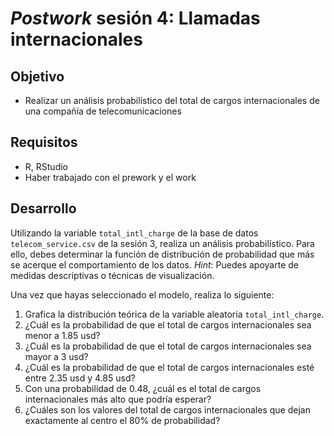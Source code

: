 # _Postwork_ sesión 4: Llamadas internacionales
## Objetivo
- Realizar un análisis probabilístico del total de cargos internacionales de una compañía de telecomunicaciones

## Requisitos
- R, RStudio
- Haber trabajado con el prework y el work

## Desarrollo
Utilizando la variable `total_intl_charge` de la base de datos
`telecom_service.csv` de la sesión 3, realiza un análisis probabilístico. Para ello,
debes determinar la función de distribución de probabilidad que más se
acerque el comportamiento de los datos. _Hint_: Puedes apoyarte de medidas
descriptivas o técnicas de visualización.

Una vez que hayas seleccionado el modelo, realiza lo siguiente:
1. Grafica la distribución teórica de la variable aleatoria `total_intl_charge`.
2. ¿Cuál es la probabilidad de que el total de cargos internacionales sea menor a 1.85 usd?
3. ¿Cuál es la probabilidad de que el total de cargos internacionales sea mayor a 3 usd?
4. ¿Cuál es la probabilidad de que el total de cargos internacionales esté entre 2.35 usd y 4.85 usd?
5. Con una probabilidad de 0.48, ¿cuál es el total de cargos internacionales más alto que podría esperar?
6. ¿Cuáles son los valores del total de cargos internacionales que dejan exactamente al centro el 80% de probabilidad?
